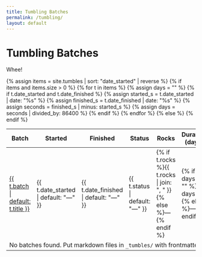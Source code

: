 ```yaml
---
title: Tumbling Batches
permalink: /tumbling/
layout: default
---
```


# Tumbling Batches

Whee!

<div class="tumble">
<table>
  <thead>
    <tr>
      <th>Batch</th>
      <th>Started</th>
      <th>Finished</th>
      <th>Status</th>
      <th>Rocks</th>
      <th>Duration (days)</th>
    </tr>
  </thead>
  <tbody>
  {% assign items = site.tumbles | sort: "date_started" | reverse %}
  {% if items and items.size > 0 %}
    {% for t in items %}
      {% assign days = "" %}
      {% if t.date_started and t.date_finished %}
        {% assign started_s  = t.date_started  | date: "%s" %}
        {% assign finished_s = t.date_finished | date: "%s" %}
        {% assign seconds = finished_s | minus: started_s %}
        {% assign days = seconds | divided_by: 86400 %}
      {% endif %}
      <tr>
        <td><a href="{{ t.url | relative_url }}">{{ t.batch | default: t.title }}</a></td>
        <td>{{ t.date_started | default: "—" }}</td>
        <td>{{ t.date_finished | default: "—" }}</td>
        <td>{{ t.status | default: "—" }}</td>
        <td>{% if t.rocks %}{{ t.rocks | join: ", " }}{% else %}—{% endif %}</td>
        <td>{% if days != "" %}{{ days }}{% else %}—{% endif %}</td>
      </tr>
    {% endfor %}
  {% else %}
    <tr><td colspan="6">No batches found. Put markdown files in <code>_tumbles/</code> with frontmatter.</td></tr>
  {% endif %}
  </tbody>
</table>
</div>
